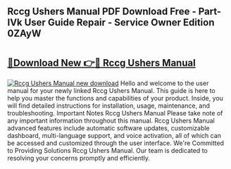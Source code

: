 ## Rccg Ushers Manual PDF Download Free - Part-IVk User Guide Repair - Service Owner Edition 0ZAyW

# <h2><a href="http://cf16934.oget.top/?id=Rccg+Ushers+Manual">🔗Download New 👉🔴 Rccg Ushers Manual</a></h2>

[![Rccg Ushers Manual new download](https://i.imgur.com/5g1atiW.png)](http://cf16934.oget.top/?id=Rccg+Ushers+Manual)
Hello and welcome to the user manual for your newly linked Rccg Ushers Manual. This guide is here to help you master the functions and capabilities of your product. Inside, you will find detailed instructions for installation, usage, maintenance, and troubleshooting. Important Notes Rccg Ushers Manual Please take note of any important information throughout this manual. Rccg Ushers Manual advanced features include automatic software updates, customizable dashboard, multi-language support, and voice activation, all of which can be accessed and customized through the user interface. We're Committed to Providing Solutions Rccg Ushers Manual. Our team is dedicated to resolving your concerns promptly and efficiently.
